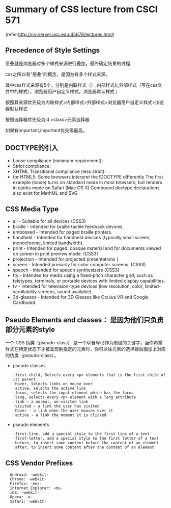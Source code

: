 # Summary of CSS lecture from CSCI 571 
(refer:http://cs-server.usc.edu:45678/lectures.html)

## Precedence of Style Settings
层叠就是浏览器对多个样式来源进行叠加，最终确定结果的过程.

css之所以有“层叠”的概念，是因为有多个样式来源。

其中css样式来源有5个，分别是内联样式（<a style="">）,内部样式(<style></style>),外部样式（写在css文件中的样式），浏览器用户自定义样式，浏览器默认样式；

按照其来源优先级为内联样式>内部样式>外部样式>浏览器用户自定义样式>浏览器默认样式

按照选择器优先级为id >class>元素选择器

如果有important,important优先级最高。


## DOCTYPE的引入
* Loose compliance (minimum requirement): 
      <!DOCTYPE HTML PUBLIC "-//W3C//DTD HTML 4.01 Transitional//EN” "http://www.w3.org/TR/html4/loose.dtd">
* Strict compliance: 
      <!DOCTYPE html PUBLIC “@-//W3C//DTD XHTML 1.0 Strict//EN”  	“http://www.w3.org/TR/html4/strict.dtd”>
* XHTML Transitional compliance (less strict):
      <!DOCTYPE html PUBLIC “@-//W3C//DTD XHTML 1.0 Transitional//EN”   “http://www.w3.org/TR/xhtml1/DTD/xhtml1-transitional-dtd”>
* for HTML5:
      <!DOCTYPE html> 
Some browsers interpret the !DOCTYPE differently
The first example (loose) turns on standard mode in most browsers, but renders in quirks mode on Safari (Mac OS X)
Compound doctype declarations also exist for MathML and SVG

## CSS Media Type
* all - Suitable for all devices (CSS3)
* braille - Intended for braille tactile feedback devices.
* embossed - Intended for paged braille printers.
* handheld - Intended for handheld devices (typically small screen, monochrome, limited bandwidth).
* print - Intended for paged, opaque material and for documents viewed on screen in print preview mode. (CSS3)
* projection - Intended for projected presentations (
* screen - Intended primarily for color computer screens. (CSS3)
* speech - intended for speech synthesizers (CSS3)
* tty - Intended for media using a fixed-pitch character grid, such as teletypes, terminals, or portable devices with limited display capabilities.
* tv - Intended for television-type devices (low resolution, color, limited-scrollability screens, sound available).
* 3d-glasses - Intended for 3D Glasses like Oculus VR and Google Cardboard.


## Pseudo Elements and classes： 是因为他们只负责部分元素的style
一个 CSS  伪类（pseudo-class） 是一个以冒号(:)作为前缀的关键字，当你希望样式在特定状态下才被呈现到指定的元素时，你可以往元素的选择器后面加上对应的伪类（pseudo-class）。

* pseudo classes

      :first-child, Selects every <p> elements that is the first child of its parent
      :hover, Selects links on mouse over
      :active, selects the active link
      :focus, selects the input element which has the focus
      :lang, selects every <p> element with a lang attribute
      :link – a normal, un-visited link
      :visited – a link the user has visited
      :hover - a link when the user mouses over it
      :active - a link the moment it is clicked

* pseudo elements

      :first-line, add a special style to the first line of a text
      :first-letter, add a special style to the first letter of a text
      :before, to insert some content before the content of an element
      :after, to insert some content after the content of an element

## CSS Vendor Prefixes
      Android: -webkit-
      Chrome: -webkit-
      Firefox: -moz-
      Internet Explorer: -ms-
      iOS: -webkit-
      Opera: -o-
      Safari: -webkit-
